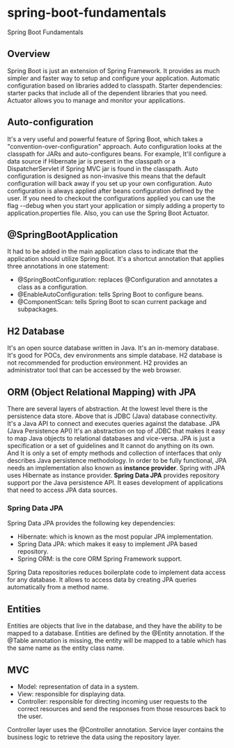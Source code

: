 # spring-boot-fundamentals
Spring Boot Fundamentals

## Overview
Spring Boot is just an extension of Spring Framework. It provides as much simpler and faster way to setup and configure 
your application. Automatic configuration based on libraries added to classpath.
Starter dependencies: starter packs that include all of the dependent libraries that you need. 
Actuator allows you to manage and monitor your applications.

## Auto-configuration
It's a very useful and powerful feature of Spring Boot, which takes a "convention-over-configuration" approach.
Auto configuration looks at the classpath for JARs and auto-configures beans. For example, It'll configure a data source
if Hibernate jar is present in the classpath or a DispatcherServlet if Spring MVC jar is found in the classpath.
Auto configuration is designed as non-invasive this means that the default configuration will back away if you set up 
your own configuration. Auto configuration is always applied after beans configuration defined by the user.
If you need to checkout the configurations applied you can use the flag --debug when you start your application or simply 
adding a property to application.properties file. Also, you can use the Spring Boot Actuator.

## @SpringBootApplication
It had to be added in the main application class to indicate that the application should utilize Spring Boot.
It's a shortcut annotation that applies three annotations in one statement:
- @SpringBootConfiguration: replaces @Configuration and annotates a class as a configuration.
- @EnableAutoConfiguration: tells Spring Boot to configure beans.
- @ComponentScan: tells Spring Boot to scan current package and subpackages.

## H2 Database
It's an open source database written in Java. It's an in-memory database. It's good for POCs, dev environments ans 
simple database. H2 database is not recommended for production environment. H2 provides an administrator tool that can 
be accessed by the web browser.

## ORM (Object Relational Mapping) with JPA
There are several layers of abstraction. At the lowest level there is the persistence data store. Above that is JDBC 
(Java) database connectivity. It's a Java API to connect and executes queries against the database. 
JPA (Java Persistence API) It's an abstraction on top of JDBC that makes it easy to map Java objects to relational 
databases and vice-versa. JPA is just a specification or a set of guidelines and It cannot do anything on its own. 
And It is only a set of empty methods and collection of interfaces that only describes Java persistence methodology.
In order to be fully functional, JPA needs an implementation also known as **instance provider**. Spring with JPA uses 
Hibernate as instance provider. **Spring Data JPA** provides repository support por the Java persistence API. It eases 
development of applications that need to access JPA data sources. 

### Spring Data JPA
Spring Data JPA provides the following key 
dependencies:
- Hibernate: which is known as the most popular JPA implementation.
- Spring Data JPA: which makes it easy to implement JPA based repository.
- Spring ORM: is the core ORM Spring Framework support.  

Spring Data repositories reduces boilerplate code to implement data access for any database. It allows to access data 
by creating JPA queries automatically from a method name.

## Entities
Entities are objects that live in the database, and they have the ability to be mapped to a database.
Entities are defined by the @Entity annotation. If the @Table annotation is missing, the entity will be mapped to 
a table which has the same name as the entity class name. 

## MVC
- Model: representation of data in a system.
- View: responsible for displaying data.
- Controller: responsible for directing incoming user requests to the correct resources and send the responses from 
those resources back to the user.

Controller layer uses the @Controller annotation.
Service layer contains the business logic to retrieve the data using the repository layer.  
